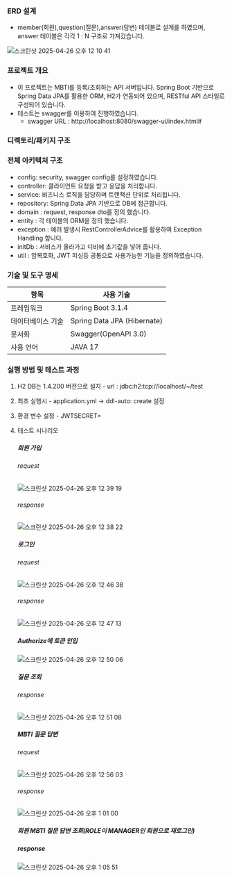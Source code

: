 ### ERD 설계
   - member(회원),question(질문),answer(답변) 테이블로 설계를 하였으며, answer 테이블은 각각 1 : N 구조로 가져갔습니다.
     
   ![스크린샷 2025-04-26 오후 12 10 41](https://github.com/user-attachments/assets/c7c760c8-865c-47c7-9d5b-cd73c9358009)



### 프로젝트 개요
- 이 프로젝트는 MBTI를 등록/조회하는 API 서버입니다.
  Spring Boot 기반으로 Spring Data JPA를 활용한 ORM, H2가 연동되어 있으며, RESTful API 스타일로 구성되어 있습니다.
- 테스트는 swagger를 이용하여 진행하였습니다.
  - swagger URL : http://localhost:8080/swagger-ui/index.html# 

### 디렉토리/패키지 구조




### 전체 아키텍처 구조
- config: security, swagger config를 설정하였습니다.
- controller: 클라이언트 요청을 받고 응답을 처리합니다.
- service: 비즈니스 로직을 담당하며 트랜잭션 단위로 처리됩니다.
- repository: Spring Data JPA 기반으로 DB에 접근합니다.
- domain : request, response dto를 정의 했습니다.
- entity : 각 테이블의 ORM을 정의 했습니다.
- exception : 예러 발생시 RestControllerAdvice를 활용하여 Exception Handling 합니다.
- initDb : 서비스가 올라가고 디비에 초기값을 넣어 줍니다.
- util : 암복호화, JWT 피싱등 공통으로 사용가능한 기능을 정의하였습니다. 

### 기술 및 도구 명세
   
| 항목    | 사용 기술                                   |
| ---------- | ------------------------------------ |
| 프레임워크 | Spring Boot 3.1.4                |
| 데이터베이스 기술 | Spring Data JPA (Hibernate)                |
| 문서화 | Swagger(OpenAPI 3.0)               |
| 사용 언어 | JAVA 17               |

### 실행 방법 및 테스트 과정
   1)  H2 DB는 1.4.200 버전으로 설치
      - url : jdbc:h2:tcp://localhost/~/test
   2) 최초 실행시
     - application.yml -> ddl-auto: create 설정
   3) 환경 변수 설정
     - JWTSECRET=
        
   4) 테스트 시나리오
      ##### 회원 가입
      
      ###### request

      ![스크린샷 2025-04-26 오후 12 39 19](https://github.com/user-attachments/assets/6f062c03-7e3f-4744-9606-19e06b93718e)

      ###### response

      ![스크린샷 2025-04-26 오후 12 38 22](https://github.com/user-attachments/assets/edaa35b0-5be7-466d-a37f-471cacbf5b58)

      ##### 로그인

      ###### request

      ![스크린샷 2025-04-26 오후 12 46 38](https://github.com/user-attachments/assets/7c54caa0-1326-45c4-b899-23232d2c0913)


      ###### response
      
      ![스크린샷 2025-04-26 오후 12 47 13](https://github.com/user-attachments/assets/c53f93e7-7a45-4812-8ab2-19546ad25052)

      ##### Authorize에 토큰 인입
      
      ![스크린샷 2025-04-26 오후 12 50 06](https://github.com/user-attachments/assets/c1ce4214-bda1-42f0-92de-11c3aa724e6a)

      ##### 질문 조회

      ###### response

      ![스크린샷 2025-04-26 오후 12 51 08](https://github.com/user-attachments/assets/478628fd-a5f1-411d-ac1c-4d06b3bb578a)

      ##### MBTI 질문 답변

      ###### request

      ![스크린샷 2025-04-26 오후 12 56 03](https://github.com/user-attachments/assets/40d074c5-ddaa-4ba9-ae59-8077e93b6fe0)

      ###### response

      ![스크린샷 2025-04-26 오후 1 01 00](https://github.com/user-attachments/assets/4e0ff01c-86f3-4c5a-b482-7e627d2b932c)

      ##### 회원 MBTI 질문 답변 조회(ROLE이 MANAGER인 회원으로 재로그인)

      ##### response

      ![스크린샷 2025-04-26 오후 1 05 51](https://github.com/user-attachments/assets/60afbfb0-707f-4bc9-b9b4-070df89a639f)





    

      
